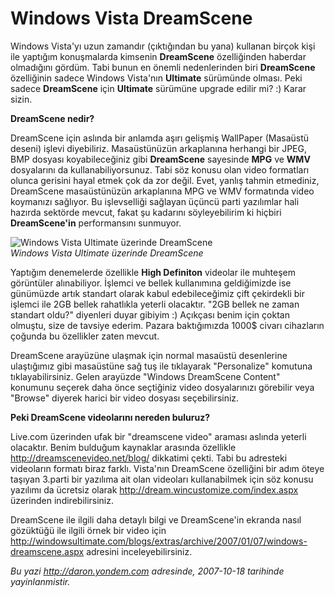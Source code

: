 # Windows Vista DreamScene 

Windows Vista'yı uzun zamandır (çıktığından bu yana) kullanan birçok
kişi ile yaptığım konuşmalarda kimsenin **DreamScene** özelliğinden
haberdar olmadığını gördüm. Tabi bunun en önemli nedenlerinden biri
**DreamScene** özelliğinin sadece Windows Vista'nın **Ultimate**
sürümünde olması. Peki sadece **DreamScene** için **Ultimate** sürümüne
upgrade edilir mi? :) Karar sizin.

**DreamScene nedir?**

DreamScene için aslında bir anlamda aşırı gelişmiş WallPaper (Masaüstü
deseni) işlevi diyebiliriz. Masaüstünüzün arkaplanına herhangi bir JPEG,
BMP dosyası koyabileceğiniz gibi **DreamScene** sayesinde **MPG** ve
**WMV** dosyalarını da kullanabiliyorsunuz. Tabi söz konusu olan video
formatları olunca gerisini hayal etmek çok da zor değil. Evet, yanlış
tahmin etmediniz, DreamScene masaüstünüzün arkaplanına MPG ve WMV
formatında video koymanızı sağlıyor. Bu işlevselliği sağlayan üçüncü
parti yazılımlar hali hazırda sektörde mevcut, fakat şu kadarını
söyleyebilirim ki hiçbiri **DreamScene'in** performansını sunmuyor.

![Windows Vista Ultimate üzerinde
DreamScene](../media/Windows_Vista_DreamScene/17102007_1.png)\
 *Windows Vista Ultimate üzerinde DreamScene*

Yaptığım denemelerde özellikle **High Definiton** videolar ile muhteşem
görüntüler alınabiliyor. İşlemci ve bellek kullanımına geldiğimizde ise
günümüzde artık standart olarak kabul edebileceğimiz çift çekirdekli bir
işlemci ile 2GB bellek rahatlıkla yeterli olacaktır. "2GB bellek ne
zaman standart oldu?" diyenleri duyar gibiyim :) Açıkçası benim için
çoktan olmuştu, size de tavsiye ederim. Pazara baktığımızda 1000\$
civarı cihazların çoğunda bu özellikler zaten mevcut.

DreamScene arayüzüne ulaşmak için normal masaüstü desenlerine
ulaştığımız gibi masaüstüne sağ tuş ile tıklayarak "Personalize"
komutuna tıklayabilirsiniz. Gelen arayüzde "Windows DreamScene Content"
konumunu seçerek daha önce seçtiğiniz video dosyalarınızı görebilir veya
"Browse" diyerek harici bir video dosyası seçebilirsiniz.

**Peki DreamScene videolarını nereden buluruz?**

Live.com üzerinden ufak bir "dreamscene video" araması aslında yeterli
olacaktır. Benim bulduğum kaynaklar arasında özellikle
<http://dreamscenevideo.net/blog/> dikkatimi çekti. Tabi bu adresteki
videoların formatı biraz farklı. Vista'nın DreamScene özelliğini bir
adım öteye taşıyan 3.parti bir yazılıma ait olan videoları kullanabilmek
için söz konusu yazılımı da ücretsiz olarak
<http://dream.wincustomize.com/index.aspx> üzerinden indirebilirsiniz.

DreamScene ile ilgili daha detaylı bilgi ve DreamScene'in ekranda nasıl
gözüktüğü ile ilgili örnek bir video için
<http://windowsultimate.com/blogs/extras/archive/2007/01/07/windows-dreamscene.aspx>
adresini inceleyebilirsiniz.


*Bu yazi http://daron.yondem.com adresinde, 2007-10-18 tarihinde yayinlanmistir.*